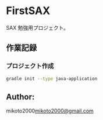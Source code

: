 FirstSAX
========

SAX 勉強用プロジェクト。


作業記録
--------

### プロジェクト作成

```sh
gradle init --type java-application
```


Author:
-------

mikoto2000<mikoto2000@gmail.com>


